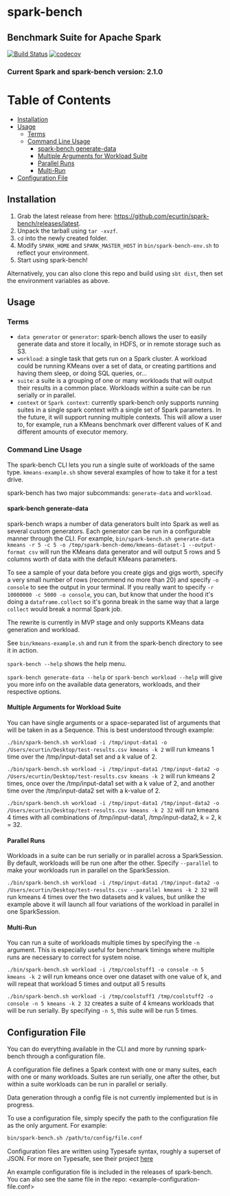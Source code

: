 # spark-bench
## Benchmark Suite for Apache Spark

[![Build Status](https://travis-ci.org/ecurtin/spark-bench.svg?branch=master)](https://travis-ci.org/ecurtin/spark-bench)
[![codecov](https://codecov.io/gh/ecurtin/spark-bench/branch/master/graph/badge.svg)](https://codecov.io/gh/ecurtin/spark-bench)


### Current Spark and spark-bench version: 2.1.0

<!-- START doctoc generated TOC please keep comment here to allow auto update -->
<!-- DON'T EDIT THIS SECTION, INSTEAD RE-RUN doctoc TO UPDATE -->
# Table of Contents

- [Installation](#installation)
- [Usage](#usage)
  - [Terms](#terms)
  - [Command Line Usage](#command-line-usage)
    - [spark-bench generate-data](#spark-bench-generate-data)
    - [Multiple Arguments for Workload Suite](#multiple-arguments-for-workload-suite)
    - [Parallel Runs](#parallel-runs)
    - [Multi-Run](#multi-run)
- [Configuration File](#configuration-file)

<!-- END doctoc generated TOC please keep comment here to allow auto update -->

## Installation

1. Grab the latest release from here: <https://github.com/ecurtin/spark-bench/releases/latest>.
2. Unpack the tarball using `tar -xvzf`.
3. `cd` into the newly created folder.
4. Modify `SPARK_HOME` and `SPARK_MASTER_HOST` in `bin/spark-bench-env.sh` to reflect your environment. 
5. Start using spark-bench!

Alternatively, you can also clone this repo and build using `sbt dist`, then set the environment variables as above.

## Usage

### Terms

- `data generator` or `generator`: spark-bench allows the user to easily generate data and store it locally, in HDFS, or in remote storage such as S3.
- `workload`: a single task that gets run on a Spark cluster. A workload could be running KMeans over a set of data, or creating partitions and having them sleep, or doing SQL queries, or...
- `suite`: a suite is a grouping of one or many workloads that will output their results in a common place. Workloads within a suite can be run serially or in parallel.
- `context` or `Spark context`: currently spark-bench only supports running suites in a single spark context with a single set of Spark parameters. In the future, it will support running
multiple contexts. This will allow a user to, for example, run a KMeans benchmark over different values of K and different amounts of executor memory.

### Command Line Usage

The spark-bench CLI lets you run a single suite of workloads of the same type. `kmeans-example.sh` show several examples of how to take it for a test drive.

spark-bench has two major subcommands: `generate-data` and `workload`. 

#### spark-bench generate-data

spark-bench wraps a number of data generators built into Spark as well as several custom generators. Each generator can be run in a configurable manner through the CLI.
For example, `bin/spark-bench.sh generate-data kmeans -r 5 -c 5 -o /tmp/spark-bench-demo/kmeans-dataset-1 --output-format csv` will run the KMeans data generator and will output
5 rows and 5 columns worth of data with the default KMeans parameters.

To see a sample of your data before you create gigs and gigs worth, specify a very small number of rows (recommend no more than 20) and specify `-o console` to see the
output in your terminal. If you really want to specify `-r 10000000 -c 5000 -o console`, you can, but know that under the hood it's doing a `dataframe.collect` so it's 
gonna break in the same way that a large `collect` would break a normal Spark job.


The rewrite is currently in MVP stage and only supports KMeans data generation and workload.

See `bin/kmeans-example.sh` and run it from the spark-bench directory to see it in action.

`spark-bench --help` shows the help menu.

`spark-bench generate-data --help` or `spark-bench workload --help` will give you more info on the available data generators, workloads, and their respective options.
 
#### Multiple Arguments for Workload Suite

You can have single arguments or a space-separated list of arguments that will be taken in as a Sequence.
This is best understood through example:

`./bin/spark-bench.sh workload -i /tmp/input-data1 -o /Users/ecurtin/Desktop/test-results.csv kmeans -k 2`
will run kmeans 1 time over the /tmp/input-data1 set and a k value of 2.

`./bin/spark-bench.sh workload -i /tmp/input-data1 /tmp/input-data2 -o /Users/ecurtin/Desktop/test-results.csv kmeans -k 2`
will run kmeans 2 times, once over the /tmp/input-data1 set with a k value of 2, and another time over the /tmp/input-data2 set with a k-value of 2.

`./bin/spark-bench.sh workload -i /tmp/input-data1 /tmp/input-data2 -o /Users/ecurtin/Desktop/test-results.csv kmeans -k 2 32`
will run kmeans 4 times with all combinations of /tmp/input-data1, /tmp/input-data2, k = 2, k = 32.

#### Parallel Runs

Workloads in a suite can be run serially or in parallel across a SparkSession. By default, workloads will be run one after the other. 
Specify `--parallel` to make your workloads run in parallel on the SparkSession.

`./bin/spark-bench.sh workload -i /tmp/input-data1 /tmp/input-data2 -o /Users/ecurtin/Desktop/test-results.csv --parallel kmeans -k 2 32`
will run kmeans 4 times over the two datasets and k values, but unlike the example above it will launch all four variations of the workload in parallel in one SparkSession.

#### Multi-Run

You can run a suite of workloads multiple times by specifying the `-n` argument. 
This is especially useful for benchmark timings where multiple runs are necessary to correct for system noise.

`./bin/spark-bench.sh workload -i /tmp/coolstuff1 -o console -n 5 kmeans -k 2`
will run kmeans once over one dataset with one value of k, and will repeat that workload 5 times and output all 5 results

`./bin/spark-bench.sh workload -i /tmp/coolstuff1 /tmp/coolstuff2 -o console -n 5 kmeans -k 2 32`
creates a suite of 4 kmeans workloads that will be run serially. By specifying `-n 5`, this suite will be run 5 times.

## Configuration File

You can do everything available in the CLI and more by running spark-bench through a configuration file.

A configuration file defines a Spark context with one or many suites, each with one or many workloads. Suites
are run serially, one after the other, but within a suite workloads can be run in parallel or serially. 

Data generation through a config file is not currently implemented but is in progress.

To use a configuration file, simply specify the path to the configuration file as the only argument. For example:
```bash
bin/spark-bench.sh /path/to/config/file.conf
```

Configuration files are written using Typesafe syntax, roughly a superset of JSON. For more on Typesafe, see their project
[here](https://github.com/typesafehub/config)

An example configuration file is included in the releases of spark-bench. You can also see the same file in the repo: <example-configuration-file.conf>